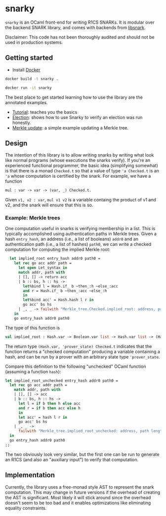 # snarky

`snarky` is an OCaml front-end for writing R1CS SNARKs.
It is modular over the backend SNARK library, and comes with backends
from [libsnark](https://github.com/scipr-lab/libsnark).

Disclaimer: This code has not been thoroughly audited and should not
be used in production systems.

## Getting started

- Install [Docker](https://www.docker.com/)

```bash
docker build -t snarky .

docker run -it snarky
```

The best place to get started learning how to use the library are the annotated examples.
- [Tutorial](examples/tutorial/tutorial.ml): teaches you the basics
- [Election](examples/election/election_main.ml): shows how to use Snarky to verify an election was run honestly.
- [Merkle update](examples/merkle_update/merkle_update.ml): a simple example updating a Merkle tree.

## Design

The intention of this library is to allow writing snarks by writing what look
like normal programs (whose executions the snarks verify). If you're an experienced
functional programmer, the basic idea (simplifying somewhat) is that there is a monad
`Checked.t` so that a value of type `'a Checked.t` is an `'a` whose computation is
certified by the snark. For example, we have a function
```ocaml
mul : var -> var -> (var, _) Checked.t.
```
Given `v1, v2 : var`, `mul v1 v2` is a variable containg the product of v1 and v2,
and the snark will ensure that this is so.


### Example: Merkle trees
One computation useful in snarks is verifying membership in a list. This is
typically accomplished using authentication paths in Merkle trees. Given a
hash `entry_hash`, an address (i.e., a list of booleans) `addr0` and an
authentication path (i.e., a list of hashes) `path0`, we can write a checked
computation for computing the implied Merkle root:

```ocaml
  let implied_root entry_hash addr0 path0 =
    let rec go acc addr path =
      let open Let_syntax in
      match addr, path with
      | [], [] -> return acc
      | b :: bs, h :: hs ->
        let%bind l = Hash.if_ b ~then_:h ~else_:acc
        and r = Hash.if_ b ~then_:acc ~else_:h
        in
        let%bind acc' = Hash.hash l r in
        go acc' bs hs
      | _, _ -> failwith "Merkle_tree.Checked.implied_root: address, path length mismatch"
    in
    go entry_hash addr0 path0
```

The type of this function is
```ocaml
val implied_root : Hash.var -> Boolean.var list -> Hash.var list -> (Hash.var, 'prover_state) Checked.t
```
The return type `(Hash.var, 'prover_state) Checked.t` indicates that the function
returns a "checked computation" producing a variable containing a hash, and can be
run by a prover with an arbitrary state type `'prover_state`. 

Compare this definition to the following "unchecked" OCaml function (assuming a function `hash`):
```ocaml
let implied_root_unchecked entry_hash addr0 path0 =
  let rec go acc addr path =
    match addr, path with
    | [], [] -> acc
    | b :: bs, h :: hs ->
      let l = if b then h else acc
      and r = if b then acc else h
      in
      let acc' = hash l r in
      go acc' bs hs
    | _, _ ->
      failwith "Merkle_tree.implied_root_unchecked: address, path length mismatch"
  in
  go entry_hash addr0 path0
;;
```
The two obviously look very similar, but the first one can be run to generate an R1CS
(and also an "auxiliary input") to verify that computation. 

## Implementation

Currently, the library uses a free-monad style AST to represent the snark computation.
This may change in future versions if the overhead of creating the AST is significant.
Most likely it will stick around since the overhead doesn't seem to be too bad and it
enables optimizations like eliminating equality constraints.
